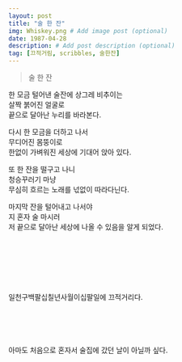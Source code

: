 ```yaml
---
layout: post
title: "술 한 잔"
img: Whiskey.png # Add image post (optional)
date: 1987-04-28
description: # Add post description (optional)
tag: [끄적거림, scribbles, 술한잔]
---
```

> 술 한 잔
   
   
한 모금 털어낸 술잔에 상그레 비추이는<br>
살짝 붉어진 얼굴로<br>
끝으로 달아난 누리를 바라본다.
   
다시 한 모금을 더하고 나서<br>
무디어진 몸뚱이로<br>
한없이 가벼워진 세상에 기대어 앉아 있다.
   
또 한 잔을 떨구고 나니<br>
청승꾸러기 마냥<br>
무심히 흐르는 노래를 넋없이 따라다닌다.
   
마지막 잔을 털어내고 나서야<br>
지 혼자 술 마시러<br>
저 끝으로 달아난 세상에 나올 수 있음을 알게 되었다.
<br>      
<br>      
<br>      
<br>       
일천구백팔십칠년사월이십팔일에 끄적거리다.
<br>       
<br>       
<br>       
아마도 처음으로 혼자서 술집에 갔던 날이 아닐까 싶다. 
